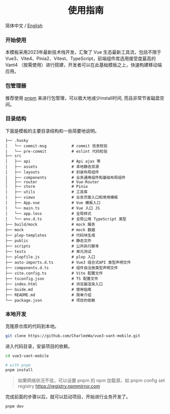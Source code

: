 <h1 align="center">使用指南</h1>

简体中文 / [English](./Guide.md)

### 开始使用

本模板采用2023年最新技术栈开发，汇聚了 Vue 生态最新工具流，包括不限于 Vue3、Vite4、Pinia2、Vitest、TypeScript，前端组件库选用接受度最高的 Vant4 （按需使用）进行搭建，开发者可以在此基础模板之上，快速构建移动端应用。

### 包管理器

推荐使用 [pnpm](https://pnpm.io/) 来进行包管理，可以极大地减少install时间, 而且非常节省磁盘空间。

### 目录结构

下面是模板的主要目录结构和一些简要地说明。

```
├── .husky
│   └── commit-msg           # commit 信息校验
|   └── pre-commit           # eslint 代码检验
├── src
│   ├── api                  # Api ajax 等
│   ├── assets               # 本地静态资源
│   ├── layouts              # 封装布局组件
│   ├── components           # 业务通用组件和基础布局组件
│   ├── router               # Vue-Router
│   ├── store                # Pinia
│   ├── utils                # 工具库
│   ├── views                # 业务页面入口和常用模板
│   ├── App.vue              # Vue 模板入口
│   └── main.ts              # Vue 入口 JS
│   └── app.less             # 全局样式
│   └── env.d.ts             # 全局公用 TypeScript 类型
├── build/mock               # mock 服务
├── mock                     # mock 数据
├── plop-templates           # 代码块生成
├── public                   # 静态文件
├── scripts                  # 公共执行脚本
├── tests                    # 单元测试
├── plopfile.js              # plop 入口
├── auto-imports.d.ts        # Vue3 组合式API 类型声明文件
├── components.d.ts          # 组件自注册类型声明文件
├── vite.config.ts           # Vite 配置文件
├── tsconfig.json            # TS 配置文件
├── index.html               # 浏览器渲染入口
├── Guide.md                 # 使用指南
├── README.md                # 简单介绍
└── package.json             # 项目的依赖
```

### 本地开发

克隆原仓库的代码到本地。

```bash
git clone https://github.com/CharleeWa/vue3-vant-mobile.git
```

进入代码目录，安装项目的依赖。

```bash
cd vue3-vant-mobile

# with pnpm
pnpm install

```

> 如果网络状况不佳，可以设置 pnpm 的 npm 加载源，如 pnpm config set registry https://registry.npmmirror.com

完成前面的步骤以后，就可以启动项目，开始进行业务开发了。

```bash
pnpm dev
```
